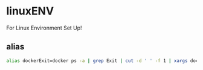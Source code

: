 # linuxENV
For Linux Environment Set Up!

## alias
```sh
alias dockerExit=docker ps -a | grep Exit | cut -d ' ' -f 1 | xargs docker rm
```
